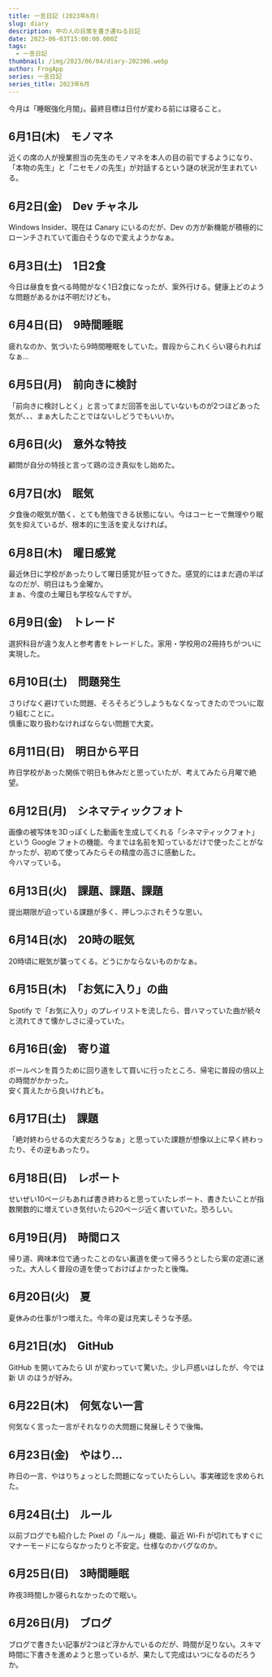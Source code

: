 ```yaml
---
title: 一言日記 (2023年6月)
slug: diary
description: 中の人の日常を書き連ねる日記
date: 2023-06-03T15:00:00.000Z
tags:
  - 一言日記
thumbnail: /img/2023/06/04/diary-202306.webp
author: FrogApp
series: 一言日記
series_title: 2023年6月
---
```


今月は「睡眠強化月間」。最終目標は日付が変わる前には寝ること。

## 6月1日(木)　モノマネ

近くの席の人が授業担当の先生のモノマネを本人の目の前でするようになり、「本物の先生」と「ニセモノの先生」が対話するという謎の状況が生まれている。

## 6月2日(金)　Dev チャネル

Windows Insider、現在は Canary にいるのだが、Dev の方が新機能が積極的にローンチされていて面白そうなので変えようかなぁ。

## 6月3日(土)　1日2食

今日は昼食を食べる時間がなく1日2食になったが、案外行ける。健康上どのような問題があるかは不明だけども。

## 6月4日(日)　9時間睡眠

疲れなのか、気づいたら9時間睡眠をしていた。普段からこれくらい寝られればなぁ…

## 6月5日(月)　前向きに検討

「前向きに検討しとく」と言ってまだ回答を出していないものが2つほどあった気が、、、まぁ大したことではないしどうでもいいか。

## 6月6日(火)　意外な特技

顧問が自分の特技と言って鶏の泣き真似をし始めた。

## 6月7日(水)　眠気

夕食後の眠気が酷く、とても勉強できる状態にない。今はコーヒーで無理やり眠気を抑えているが、根本的に生活を変えなければ。

## 6月8日(木)　曜日感覚

最近休日に学校があったりして曜日感覚が狂ってきた。感覚的にはまだ週の半ばなのだが、明日はもう金曜か。\
まぁ、今度の土曜日も学校なんですが。

## 6月9日(金)　トレード

選択科目が違う友人と参考書をトレードした。家用・学校用の2冊持ちがついに実現した。

## 6月10日(土)　問題発生

さりげなく避けていた問題、そろそろどうしようもなくなってきたのでついに取り組むことに。\
慎重に取り扱わなければならない問題で大変。

## 6月11日(日)　明日から平日

昨日学校があった関係で明日も休みだと思っていたが、考えてみたら月曜で絶望。

## 6月12日(月)　シネマティックフォト

画像の被写体を3Dっぽくした動画を生成してくれる「シネマティックフォト」という Google フォトの機能、今までは名前を知っているだけで使ったことがなかったが、初めて使ってみたらその精度の高さに感動した。\
今ハマっている。

## 6月13日(火)　課題、課題、課題

提出期限が迫っている課題が多く、押しつぶされそうな思い。

## 6月14日(水)　20時の眠気

20時頃に眠気が襲ってくる。どうにかならないものかなぁ。

## 6月15日(木)　「お気に入り」の曲

Spotify で「お気に入り」のプレイリストを流したら、昔ハマっていた曲が続々と流れてきて懐かしさに浸っていた。

## 6月16日(金)　寄り道

ボールペンを買うために回り道をして買いに行ったところ、帰宅に普段の倍以上の時間がかかった。\
安く買えたから良いけれども。

## 6月17日(土)　課題

「絶対終わらせるの大変だろうなぁ」と思っていた課題が想像以上に早く終わったり、その逆もあったり。

## 6月18日(日)　レポート

せいぜい10ページもあれば書き終わると思っていたレポート、書きたいことが指数関数的に増えていき気付いたら20ページ近く書いていた。恐ろしい。

## 6月19日(月)　時間ロス

帰り道、興味本位で通ったことのない裏道を使って帰ろうとしたら案の定道に迷った。大人しく普段の道を使っておけばよかったと後悔。

## 6月20日(火)　夏

夏休みの仕事が1つ増えた。今年の夏は充実しそうな予感。

## 6月21日(水)　GitHub

GitHub を開いてみたら UI が変わっていて驚いた。少し戸惑いはしたが、今では新 UI のほうが好み。

## 6月22日(木)　何気ない一言

何気なく言った一言がそれなりの大問題に発展しそうで後悔。

## 6月23日(金)　やはり…

昨日の一言、やはりちょっとした問題になっていたらしい。事実確認を求められた。

## 6月24日(土)　ルール

以前ブログでも紹介した Pixel の「ルール」機能、最近 Wi-Fi が切れてもすぐにマナーモードにならなかったりと不安定。仕様なのかバグなのか。

## 6月25日(日)　3時間睡眠

昨夜3時間しか寝られなかったので眠い。

## 6月26日(月)　ブログ

ブログで書きたい記事が2つほど浮かんでいるのだが、時間が足りない。スキマ時間に下書きを進めようと思っているが、果たして完成はいつになるのだろうか。
